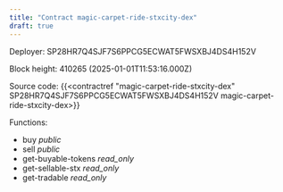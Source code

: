```yaml
---
title: "Contract magic-carpet-ride-stxcity-dex"
draft: true
---
```

Deployer: SP28HR7Q4SJF7S6PPCG5ECWAT5FWSXBJ4DS4H152V


 



Block height: 410265 (2025-01-01T11:53:16.000Z)

Source code: {{<contractref "magic-carpet-ride-stxcity-dex" SP28HR7Q4SJF7S6PPCG5ECWAT5FWSXBJ4DS4H152V magic-carpet-ride-stxcity-dex>}}

Functions:

* buy _public_
* sell _public_
* get-buyable-tokens _read_only_
* get-sellable-stx _read_only_
* get-tradable _read_only_
